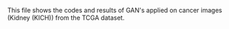 This file shows the codes and results of GAN's applied on cancer images (Kidney (KICH)) from the TCGA dataset. 
